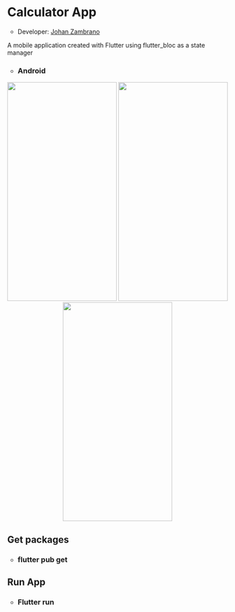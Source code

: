 <h1>Calculator App</h1>
<ul>
  <li type="circle">Developer: <a href="https://www.linkedin.com/in/johan-zambrano-b537501bb/">Johan Zambrano</a></li>
</ul>

A mobile application created with Flutter using flutter_bloc as a state manager

<ul>
  <li type="circle"><h3>Android</h3></li>
</ul>

<p align="center">
  <img src="https://user-images.githubusercontent.com/25967495/134774418-05061b89-51e5-4c91-a178-b418a855bf91.jpg" width="250" height="500">
  <img src="https://user-images.githubusercontent.com/25967495/134774419-e0f2d8f8-8364-4770-b0e4-02e35d0ce349.jpg" width="250" height="500">
  <img src="https://user-images.githubusercontent.com/25967495/134774424-6defd5e3-246d-4246-b554-f5e82b3287df.jpg" width="250" height="500">
</p>

<h2>Get packages</h2>
<ul>
  <li type="circle"><h3>flutter pub get</h3></li>
</ul>

<h2>Run App</h2>
<ul>
  <li type="circle"><h3>Flutter run</h3></li>
</ul>
